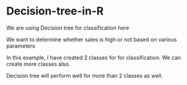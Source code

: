 # Decision-tree-in-R

We are using Decision tree for classification here

We want to determine whether sales is high or not based on various parameters

In this example, I have created 2 classes for for classification. We can create more classes also.

Decision tree will perform well for more than 2 classes as well.
